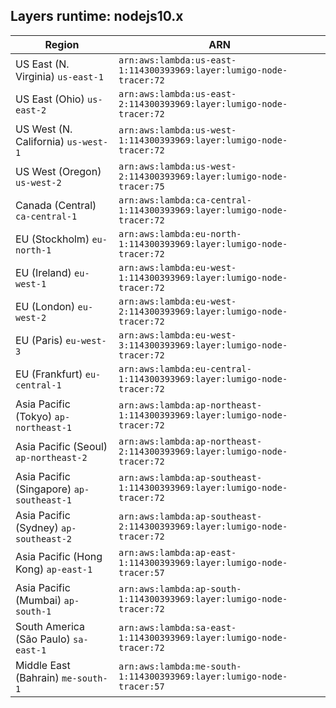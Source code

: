 Layers runtime: nodejs10.x
----
| Region | ARN |
| --- | --- |
|US East (N. Virginia)  `us-east-1`|`arn:aws:lambda:us-east-1:114300393969:layer:lumigo-node-tracer:72`|
|US East (Ohio)  `us-east-2`|`arn:aws:lambda:us-east-2:114300393969:layer:lumigo-node-tracer:72`|
|US West (N. California)  `us-west-1`|`arn:aws:lambda:us-west-1:114300393969:layer:lumigo-node-tracer:72`|
|US West (Oregon)  `us-west-2`|`arn:aws:lambda:us-west-2:114300393969:layer:lumigo-node-tracer:75`|
|Canada (Central)  `ca-central-1`|`arn:aws:lambda:ca-central-1:114300393969:layer:lumigo-node-tracer:72`|
|EU (Stockholm)  `eu-north-1`|`arn:aws:lambda:eu-north-1:114300393969:layer:lumigo-node-tracer:72`|
|EU (Ireland)  `eu-west-1`|`arn:aws:lambda:eu-west-1:114300393969:layer:lumigo-node-tracer:72`|
|EU (London)  `eu-west-2`|`arn:aws:lambda:eu-west-2:114300393969:layer:lumigo-node-tracer:72`|
|EU (Paris)  `eu-west-3`|`arn:aws:lambda:eu-west-3:114300393969:layer:lumigo-node-tracer:72`|
|EU (Frankfurt)  `eu-central-1`|`arn:aws:lambda:eu-central-1:114300393969:layer:lumigo-node-tracer:72`|
|Asia Pacific (Tokyo)  `ap-northeast-1`|`arn:aws:lambda:ap-northeast-1:114300393969:layer:lumigo-node-tracer:72`|
|Asia Pacific (Seoul)  `ap-northeast-2`|`arn:aws:lambda:ap-northeast-2:114300393969:layer:lumigo-node-tracer:72`|
|Asia Pacific (Singapore)  `ap-southeast-1`|`arn:aws:lambda:ap-southeast-1:114300393969:layer:lumigo-node-tracer:72`|
|Asia Pacific (Sydney)  `ap-southeast-2`|`arn:aws:lambda:ap-southeast-2:114300393969:layer:lumigo-node-tracer:72`|
|Asia Pacific (Hong Kong)  `ap-east-1`|`arn:aws:lambda:ap-east-1:114300393969:layer:lumigo-node-tracer:57`|
|Asia Pacific (Mumbai)  `ap-south-1`|`arn:aws:lambda:ap-south-1:114300393969:layer:lumigo-node-tracer:72`|
|South America (São Paulo)  `sa-east-1`|`arn:aws:lambda:sa-east-1:114300393969:layer:lumigo-node-tracer:72`|
|Middle East (Bahrain)  `me-south-1`|`arn:aws:lambda:me-south-1:114300393969:layer:lumigo-node-tracer:57`|
